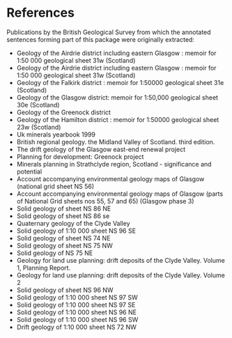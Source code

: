 # References

Publications by the British Geological Survey from which the annotated sentences forming part of this package were originally extracted:

  * Geology of the Airdrie district including eastern Glasgow : memoir for 1:50 000 geological sheet 31w (Scotland)
  * Geology of the Airdrie district including eastern Glasgow : memoir for 1:50 000 geological sheet 31w (Scotland)
  * Geology of the Falkirk district : memoir for 1:50000 geological sheet 31e (Scotland)
  * Geology of the Glasgow district: memoir for 1:50,000 geological sheet 30e (Scotland)
  * Geology of the Greenock district
  * Geology of the Hamilton district : memoir for 1:50000 geological sheet 23w (Scotland)
  * Uk minerals yearbook 1999
  * British regional geology.  the Midland Valley of Scotland.  third edition.
  * The drift geology of the Glasgow east-end renewal project
  * Planning for development: Greenock project
  * Minerals planning in Strathclyde region, Scotland - significance and potential
  * Account accompanying environmental geology maps of Glasgow (national grid sheet NS 56)
  * Account accompanying environmental geology maps of Glasgow (parts of National Grid sheets nos 55, 57 and 65) (Glasgow phase 3)
  * Solid geology of sheet NS 86 NE
  * Solid geology of sheet NS 86 se
  * Quaternary geology of the Clyde Valley
  * Solid geology of 1:10 000 sheet NS 96 SE
  * Solid geology of sheet NS 74 NE
  * Solid geology of sheet NS 75 NW
  * Solid geology of NS 75 NE
  * Geology for land use planning: drift deposits of the Clyde Valley.  Volume 1, Planning Report.
  * Geology for land use planning:  drift deposits of the Clyde Valley.   Volume 2
  * Solid geology of sheet NS 96 NW
  * Solid geology of 1:10 000 sheet NS 97 SW
  * Solid geology of 1:10 000 sheet NS 97 SE
  * Solid geology of 1:10 000 sheet NS 96 NE
  * Solid geology of 1:10 000 sheet NS 96 SW
  * Drift geology of 1:10 000 sheet NS 72 NW
